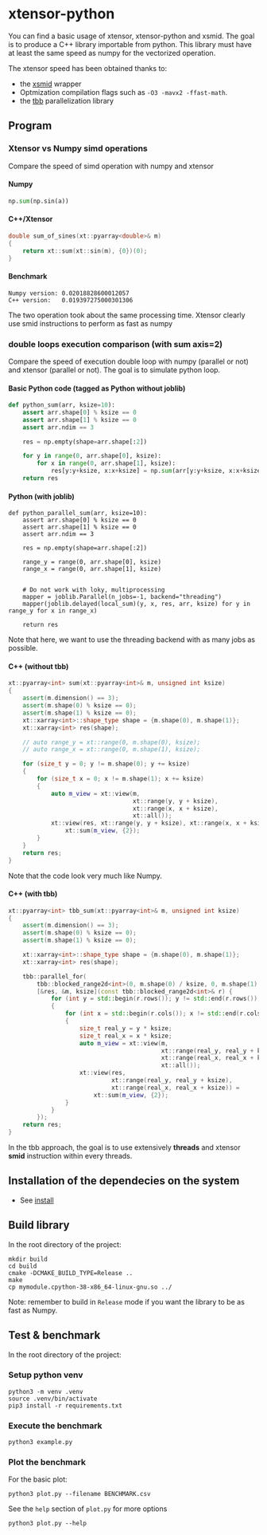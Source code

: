 # xtensor-python

You can find a basic usage of xtensor, xtensor-python and xsmid.
The goal is to produce a C++ library importable from python. This library must have at least the same speed as numpy for the vectorized operation.

The xtensor speed has been obtained thanks to:
* the [xsmid](https://github.com/xtensor-stack/xsimd) wrapper
* Optmization compilation flags such as `-O3 -mavx2 -ffast-math`.
* the [tbb](https://github.com/oneapi-src/oneTBB) parallelization library

## Program

### Xtensor vs Numpy simd operations

Compare the speed of simd operation with numpy and xtensor

#### Numpy

```Python
np.sum(np.sin(a))
```

#### C++/Xtensor

```c++
double sum_of_sines(xt::pyarray<double>& m)
{
    return xt::sum(xt::sin(m), {0})(0);
}
```

#### Benchmark

```
Numpy version: 0.02018828600012057
C++ version:   0.019397275000301306
```

The two operation took about the same processing time. Xtensor clearly use smid instructions to perform as fast as numpy

### double loops execution comparison (with sum axis=2)

Compare the speed of execution double loop with numpy (parallel or not) and xtensor (parallel or not). The goal is to simulate python loop.

#### Basic Python code (tagged as Python without joblib)

```Python
def python_sum(arr, ksize=10):
    assert arr.shape[0] % ksize == 0
    assert arr.shape[1] % ksize == 0
    assert arr.ndim == 3

    res = np.empty(shape=arr.shape[:2])

    for y in range(0, arr.shape[0], ksize):
        for x in range(0, arr.shape[1], ksize):
    	    res[y:y+ksize, x:x+ksize] = np.sum(arr[y:y+ksize, x:x+ksize, :], axis=2)
    return res
```

#### Python (with joblib)

```
def python_parallel_sum(arr, ksize=10):
    assert arr.shape[0] % ksize == 0
    assert arr.shape[1] % ksize == 0
    assert arr.ndim == 3

    res = np.empty(shape=arr.shape[:2])

    range_y = range(0, arr.shape[0], ksize)
    range_x = range(0, arr.shape[1], ksize)


    # Do not work with loky, multiprocessing
    mapper = joblib.Parallel(n_jobs=-1, backend="threading")
    mapper(joblib.delayed(local_sum)(y, x, res, arr, ksize) for y in range_y for x in range_x)

    return res
```

Note that here, we want to use the threading backend with as many jobs as possible.

#### C++ (without tbb)

```c++
xt::pyarray<int> sum(xt::pyarray<int>& m, unsigned int ksize)
{
    assert(m.dimension() == 3);
    assert(m.shape(0) % ksize == 0);
    assert(m.shape(1) % ksize == 0);
    xt::xarray<int>::shape_type shape = {m.shape(0), m.shape(1)};
    xt::xarray<int> res(shape);

    // auto range_y = xt::range(0, m.shape(0), ksize);
    // auto range_x = xt::range(0, m.shape(1), ksize);

    for (size_t y = 0; y != m.shape(0); y += ksize)
    {
        for (size_t x = 0; x != m.shape(1); x += ksize)
        {
            auto m_view = xt::view(m,
                                   xt::range(y, y + ksize),
                                   xt::range(x, x + ksize),
                                   xt::all());
            xt::view(res, xt::range(y, y + ksize), xt::range(x, x + ksize)) =
                xt::sum(m_view, {2});
        }
    }
    return res;
}
```

Note that the code look very much like Numpy.

#### C++ (with tbb)

```c++
xt::pyarray<int> tbb_sum(xt::pyarray<int>& m, unsigned int ksize)
{
    assert(m.dimension() == 3);
    assert(m.shape(0) % ksize == 0);
    assert(m.shape(1) % ksize == 0);

    xt::xarray<int>::shape_type shape = {m.shape(0), m.shape(1)};
    xt::xarray<int> res(shape);

    tbb::parallel_for(
        tbb::blocked_range2d<int>(0, m.shape(0) / ksize, 0, m.shape(1) / ksize),
        [&res, &m, ksize](const tbb::blocked_range2d<int>& r) {
            for (int y = std::begin(r.rows()); y != std::end(r.rows()); y++)
            {
                for (int x = std::begin(r.cols()); x != std::end(r.cols()); x++)
                {
                    size_t real_y = y * ksize;
                    size_t real_x = x * ksize;
                    auto m_view = xt::view(m,
                                           xt::range(real_y, real_y + ksize),
                                           xt::range(real_x, real_x + ksize),
                                           xt::all());
                    xt::view(res,
                             xt::range(real_y, real_y + ksize),
                             xt::range(real_x, real_x + ksize)) =
                        xt::sum(m_view, {2});
                }
            }
        });
    return res;
}
```

In the tbb approach, the goal is to use extensively **threads** and xtensor **smid** instruction within every threads.

## Installation of the dependecies on the system

* See [install](INSTALL.md)

## Build library

In the root directory of the project:

```
mkdir build
cd build
cmake -DCMAKE_BUILD_TYPE=Release ..
make
cp mymodule.cpython-38-x86_64-linux-gnu.so ../
```

Note: remember to build in `Release` mode if you want the library to be as fast as Numpy.

## Test & benchmark

In the root directory of the project:

### Setup python venv

```
python3 -m venv .venv
source .venv/bin/activate
pip3 install -r requirements.txt
```

### Execute the benchmark

```
python3 example.py
```

### Plot the benchmark

For the basic plot:
```
python3 plot.py --filename BENCHMARK.csv
```

See the `help` section of `plot.py` for more options
```
python3 plot.py --help
```